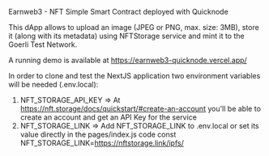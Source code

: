 Earnweb3 - NFT Simple Smart Contract deployed with Quicknode

This dApp allows to upload an image (JPEG or PNG, max. size: 3MB), store it (along with its metadata) using NFTStorage service and mint it to the Goerli Test Network.

A running demo is available at https://earnweb3-quicknode.vercel.app/

In order to clone and test the NextJS application two environment variables will be needed (.env.local):

1) NFT_STORAGE_API_KEY => At https://nft.storage/docs/quickstart/#create-an-account you'll be able to create an account and get an API Key for the service
2) NFT_STORAGE_LINK =>  Add NFT_STORAGE_LINK to .env.local or set its value directly in the pages/index.js code 
    const NFT_STORAGE_LINK=https://nftstorage.link/ipfs/
